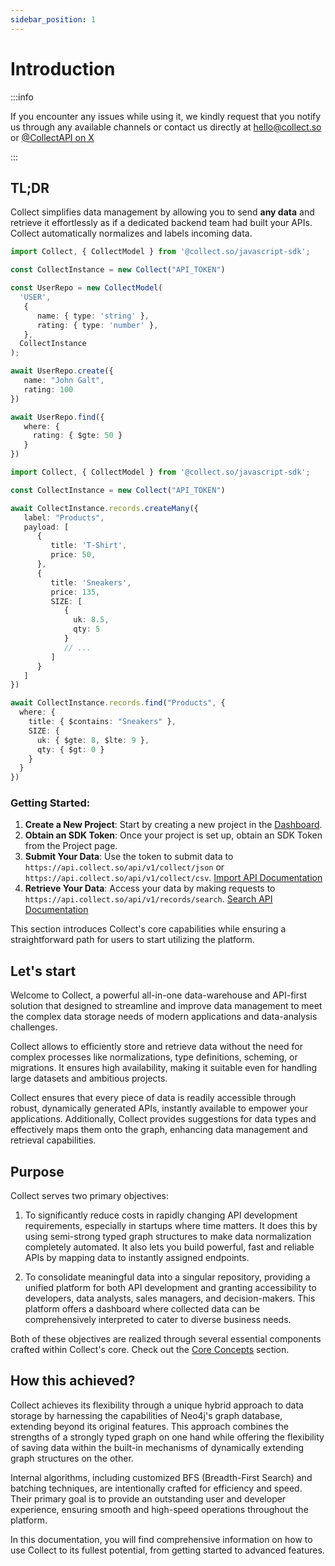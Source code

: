 ```yaml
---
sidebar_position: 1
---
```

# Introduction

:::info

If you encounter any issues while using it, we kindly 
request that you notify us through any available channels or contact us directly at 
[hello@collect.so](mailto:hello@collect.so) or [@CollectAPI on X](https://x.com/collectAPI/)

:::


## TL;DR

Collect simplifies data management by allowing you to send **any data** and retrieve it effortlessly as if a dedicated backend team had built your APIs. Collect automatically normalizes and labels incoming data.

```typescript
import Collect, { CollectModel } from '@collect.so/javascript-sdk';

const CollectInstance = new Collect("API_TOKEN")

const UserRepo = new CollectModel(
  'USER', 
   {
      name: { type: 'string' },
      rating: { type: 'number' },
   },
  CollectInstance
);

await UserRepo.create({
   name: "John Galt", 
   rating: 100
})

await UserRepo.find({
   where: {
     rating: { $gte: 50 }
   }
})
```

```typescript
import Collect, { CollectModel } from '@collect.so/javascript-sdk';

const CollectInstance = new Collect("API_TOKEN")

await CollectInstance.records.createMany({
   label: "Products",
   payload: [
      { 
         title: 'T-Shirt', 
         price: 50,
      },
      {
         title: 'Sneakers',
         price: 135,
         SIZE: [
            {
              uk: 8.5,
              qty: 5 
            }
            // ...
         ]
      }
   ]
})

await CollectInstance.records.find("Products", {
  where: {
    title: { $contains: "Sneakers" },
    SIZE: {
      uk: { $gte: 8, $lte: 9 },
      qty: { $gt: 0 } 
    } 
  }
})
```

### Getting Started:

1. **Create a New Project**: Start by creating a new project in the [Dashboard](https://app.collect.so).
2. **Obtain an SDK Token**: Once your project is set up, obtain an SDK Token from the Project page.
3. **Submit Your Data**: Use the token to submit data to `https://api.collect.so/api/v1/collect/json` or `https://api.collect.so/api/v1/collect/csv`. [Import API Documentation](/api-reference/import)
4. **Retrieve Your Data**: Access your data by making requests to `https://api.collect.so/api/v1/records/search`. [Search API Documentation](/core-concepts/search)

This section introduces Collect's core capabilities while ensuring a straightforward path for users to start utilizing the platform.


## Let's start

Welcome to Collect, a powerful all-in-one data-warehouse and API-first solution that designed to streamline and
improve data management to meet the complex data storage needs of modern applications and data-analysis challenges.

Collect allows to efficiently store and retrieve data without the need for complex processes like normalizations, type
definitions, scheming, or migrations. It ensures high availability, making it suitable even for handling large datasets
and ambitious projects.

Collect ensures that every piece of data is readily accessible through robust,
dynamically generated APIs, instantly available to empower your applications. Additionally, Collect provides suggestions
for data types and effectively maps them onto the graph, enhancing data management and retrieval capabilities.

## Purpose
Collect serves two primary objectives:

1. To significantly reduce costs in rapidly changing API development requirements, especially in startups where time
   matters. It does this by using semi-strong typed graph structures to make data normalization completely automated.
   It also lets you build powerful, fast and reliable APIs by mapping data to instantly assigned endpoints.

2. To consolidate meaningful data into a singular repository, providing a unified platform
   for both API development and granting accessibility to developers, data analysts, sales managers, and decision-makers.
   This platform offers a dashboard where collected data can be comprehensively interpreted to cater to diverse business needs.

Both of these objectives are realized through several essential components crafted within Collect's core. Check out 
the [Core Concepts](/core-concepts/) section.

## How this achieved?
Collect achieves its flexibility through a unique hybrid approach to data storage by harnessing the capabilities of 
Neo4j's graph database, extending beyond its original features. This approach combines the
strengths of a strongly typed graph on one hand while offering the flexibility of saving data within the built-in
mechanisms of dynamically extending graph structures on the other.

Internal algorithms, including customized BFS (Breadth-First Search) and batching techniques, are intentionally crafted
for efficiency and speed. Their primary goal is to provide an outstanding user and developer experience, ensuring smooth
and high-speed operations throughout the platform.

In this documentation, you will find comprehensive information on how to use Collect to its fullest potential,
from getting started to advanced features.